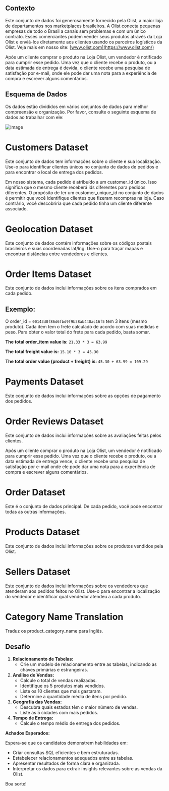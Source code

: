 ## **Contexto**

Este conjunto de dados foi generosamente fornecido pela Olist, a maior loja de departamentos nos marketplaces brasileiros. A Olist conecta pequenas empresas de todo o Brasil a canais sem problemas e com um único contrato. Esses comerciantes podem vender seus produtos através da Loja Olist e enviá-los diretamente aos clientes usando os parceiros logísticos da Olist. Veja mais em nosso site: [www.olist.com](https://www.olist.com/)

Após um cliente comprar o produto na Loja Olist, um vendedor é notificado para cumprir esse pedido. Uma vez que o cliente recebe o produto, ou a data estimada de entrega é devida, o cliente recebe uma pesquisa de satisfação por e-mail, onde ele pode dar uma nota para a experiência de compra e escrever alguns comentários.


## **Esquema de Dados**

Os dados estão divididos em vários conjuntos de dados para melhor compreensão e organização. Por favor, consulte o seguinte esquema de dados ao trabalhar com ele:

![image](https://github.com/guizucolotto/olist_sql_test/assets/101340842/82d29901-abf4-43f2-b032-1cb276f796d9)


# **Customers Dataset**

Este conjunto de dados tem informações sobre o cliente e sua localização. Use-o para identificar clientes únicos no conjunto de dados de pedidos e para encontrar o local de entrega dos pedidos.

Em nosso sistema, cada pedido é atribuído a um customer_id único. Isso significa que o mesmo cliente receberá ids diferentes para pedidos diferentes. O propósito de ter um customer_unique_id no conjunto de dados é permitir que você identifique clientes que fizeram recompras na loja. Caso contrário, você descobriria que cada pedido tinha um cliente diferente associado.

# **Geolocation Dataset**

Este conjunto de dados contém informações sobre os códigos postais brasileiros e suas coordenadas lat/lng. Use-o para traçar mapas e encontrar distâncias entre vendedores e clientes.

# **Order Items Dataset**

Este conjunto de dados inclui informações sobre os itens comprados em cada pedido.

## **Exemplo:**

O order_id = `00143d0f86d6fbd9f9b38ab440ac16f5` tem 3 itens (mesmo produto). Cada item tem o frete calculado de acordo com suas medidas e peso. Para obter o valor total do frete para cada pedido, basta somar.

**The total order_item value is:** `21.33 * 3 = 63.99`

**The total freight value is:** `15.10 * 3 = 45.30`

**The total order value (product + freight) is:** `45.30 + 63.99 = 109.29`

# **Payments Dataset**

Este conjunto de dados inclui informações sobre as opções de pagamento dos pedidos.

# **Order Reviews Dataset**

Este conjunto de dados inclui informações sobre as avaliações feitas pelos clientes.

Após um cliente comprar o produto na Loja Olist, um vendedor é notificado para cumprir esse pedido. Uma vez que o cliente recebe o produto, ou a data estimada de entrega vence, o cliente recebe uma pesquisa de satisfação por e-mail onde ele pode dar uma nota para a experiência de compra e escrever alguns comentários.

# **Order Dataset**

Este é o conjunto de dados principal. De cada pedido, você pode encontrar todas as outras informações.

# **Products Dataset**

Este conjunto de dados inclui informações sobre os produtos vendidos pela Olist.

# **Sellers Dataset**

Este conjunto de dados inclui informações sobre os vendedores que atenderam aos pedidos feitos no Olist. Use-o para encontrar a localização do vendedor e identificar qual vendedor atendeu a cada produto.

# **Category Name Translation**

Traduz os product_category_name para Inglês.



## **Desafio**

1. **Relacionamento de Tabelas:**
    - Crie um modelo de relacionamento entre as tabelas, indicando as chaves primárias e estrangeiras.
2. **Análise de Vendas:**
    - Calcule o total de vendas realizadas.
    - Identifique os 5 produtos mais vendidos.
    - Liste os 10 clientes que mais gastaram.
    - Determine a quantidade média de itens por pedido.
3. **Geografia das Vendas:**
    - Descubra quais estados têm o maior número de vendas.
    - Liste as 5 cidades com mais pedidos.
4. **Tempo de Entrega:**
    - Calcule o tempo médio de entrega dos pedidos.

**Achados Esperados:**

Espera-se que os candidatos demonstrem habilidades em:

- Criar consultas SQL eficientes e bem estruturadas.
- Estabelecer relacionamentos adequados entre as tabelas.
- Apresentar resultados de forma clara e organizada.
- Interpretar os dados para extrair insights relevantes sobre as vendas da Olist.

Boa sorte!
